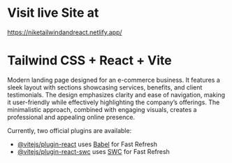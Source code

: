 # Visit live Site at 
https://niketailwindandreact.netlify.app/

# Tailwind CSS + React + Vite

Modern landing page designed for an e-commerce business. It features a sleek layout with sections showcasing services, benefits, and client testimonials. The design emphasizes clarity and ease of navigation, making it user-friendly while effectively highlighting the company’s offerings. The minimalistic approach, combined with engaging visuals, creates a professional and appealing online presence.

Currently, two official plugins are available:

- [@vitejs/plugin-react](https://github.com/vitejs/vite-plugin-react/blob/main/packages/plugin-react/README.md) uses [Babel](https://babeljs.io/) for Fast Refresh
- [@vitejs/plugin-react-swc](https://github.com/vitejs/vite-plugin-react-swc) uses [SWC](https://swc.rs/) for Fast Refresh
